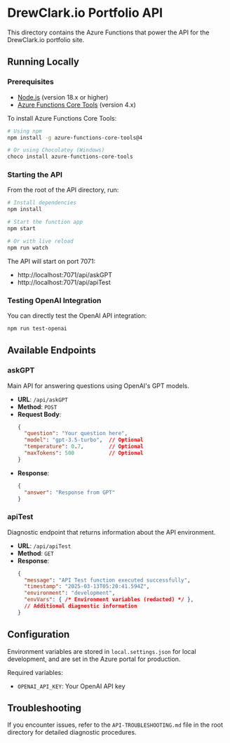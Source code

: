 # DrewClark.io Portfolio API

This directory contains the Azure Functions that power the API for the DrewClark.io portfolio site.

## Running Locally

### Prerequisites

- [Node.js](https://nodejs.org/en/download/) (version 18.x or higher)
- [Azure Functions Core Tools](https://docs.microsoft.com/en-us/azure/azure-functions/functions-run-local#install-the-azure-functions-core-tools) (version 4.x)

To install Azure Functions Core Tools:

```bash
# Using npm
npm install -g azure-functions-core-tools@4

# Or using Chocolatey (Windows)
choco install azure-functions-core-tools
```

### Starting the API

From the root of the API directory, run:

```bash
# Install dependencies
npm install

# Start the function app
npm start

# Or with live reload
npm run watch
```

The API will start on port 7071:
- http://localhost:7071/api/askGPT
- http://localhost:7071/api/apiTest

### Testing OpenAI Integration

You can directly test the OpenAI API integration:

```bash
npm run test-openai
```

## Available Endpoints

### askGPT

Main API for answering questions using OpenAI's GPT models.

- **URL**: `/api/askGPT`
- **Method**: `POST`
- **Request Body**:
  ```json
  {
    "question": "Your question here",
    "model": "gpt-3.5-turbo",  // Optional
    "temperature": 0.7,        // Optional
    "maxTokens": 500           // Optional
  }
  ```
- **Response**:
  ```json
  {
    "answer": "Response from GPT"
  }
  ```

### apiTest

Diagnostic endpoint that returns information about the API environment.

- **URL**: `/api/apiTest`
- **Method**: `GET`
- **Response**:
  ```json
  {
    "message": "API Test function executed successfully",
    "timestamp": "2025-03-13T05:20:41.594Z",
    "environment": "development",
    "envVars": { /* Environment variables (redacted) */ },
    // Additional diagnostic information
  }
  ```

## Configuration

Environment variables are stored in `local.settings.json` for local development, and are set in the Azure portal for production.

Required variables:
- `OPENAI_API_KEY`: Your OpenAI API key

## Troubleshooting

If you encounter issues, refer to the `API-TROUBLESHOOTING.md` file in the root directory for detailed diagnostic procedures.
